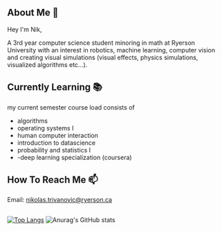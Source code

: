 ## About Me :thought_balloon:

Hey I'm Nik,

A 3rd year computer science student minoring in math at Ryerson University with an interest in robotics, machine learning, computer vision and creating visual simulations (visual effects, physics simulations, visualized algorithms etc...).

## Currently Learning :books:

my current semester course load consists of 
  - algorithms
  - operating systems I
  - human computer interaction
  - introduction to datascience
  - probability and statistics I
  - -deep learning specialization (coursera)

## How To Reach Me :mailbox:

Email: nikolas.trivanovic@ryerson.ca

##

[![Top Langs](https://github-readme-stats.vercel.app/api/top-langs/?username=Teorija&layout=dark)](https://github.com/anuraghazra/github-readme-stats)
![Anurag's GitHub stats](https://github-readme-stats.vercel.app/api?username=Teorija&show_icons=true&theme=dark)

<!--
**Teorija/Teorija** is a ✨ _special_ ✨ repository because its `README.md` (this file) appears on your GitHub profile.

Here are some ideas to get you started:

- 🔭 I’m currently working on ...
- 🌱 I’m currently learning ...
- 👯 I’m looking to collaborate on ...
- 🤔 I’m looking for help with ...
- 💬 Ask me about ...
- 📫 How to reach me: ...
- 😄 Pronouns: ...
- ⚡ Fun fact: ...
-->
